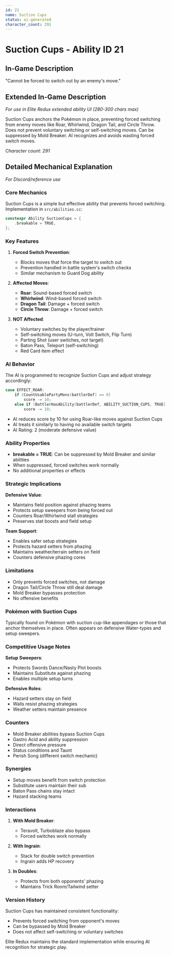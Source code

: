 ```yaml
---
id: 21
name: Suction Cups
status: ai-generated
character_count: 291
---
```


# Suction Cups - Ability ID 21

## In-Game Description
"Cannot be forced to switch out by an enemy's move."

## Extended In-Game Description
*For use in Elite Redux extended ability UI (280-300 chars max)*

Suction Cups anchors the Pokémon in place, preventing forced switching from enemy moves like Roar, Whirlwind, Dragon Tail, and Circle Throw. Does not prevent voluntary switching or self-switching moves. Can be suppressed by Mold Breaker. AI recognizes and avoids wasting forced switch moves.

*Character count: 291*

## Detailed Mechanical Explanation
*For Discord/reference use*

### Core Mechanics
Suction Cups is a simple but effective ability that prevents forced switching. Implementation in `src/abilities.cc`:

```cpp
constexpr Ability SuctionCups = {
    .breakable = TRUE,
};
```

### Key Features

1. **Forced Switch Prevention**:
   - Blocks moves that force the target to switch out
   - Prevention handled in battle system's switch checks
   - Similar mechanism to Guard Dog ability

2. **Affected Moves**:
   - **Roar**: Sound-based forced switch
   - **Whirlwind**: Wind-based forced switch  
   - **Dragon Tail**: Damage + forced switch
   - **Circle Throw**: Damage + forced switch

3. **NOT Affected**:
   - Voluntary switches by the player/trainer
   - Self-switching moves (U-turn, Volt Switch, Flip Turn)
   - Parting Shot (user switches, not target)
   - Baton Pass, Teleport (self-switching)
   - Red Card item effect

### AI Behavior
The AI is programmed to recognize Suction Cups and adjust strategy accordingly:

```c
case EFFECT_ROAR:
    if (CountUsablePartyMons(battlerDef) == 0)
        score -= 10;
    else if (BattlerHasAbility(battlerDef, ABILITY_SUCTION_CUPS, TRUE))
        score -= 10;
```

- AI reduces score by 10 for using Roar-like moves against Suction Cups
- AI treats it similarly to having no available switch targets
- AI Rating: 2 (moderate defensive value)

### Ability Properties
- **breakable = TRUE**: Can be suppressed by Mold Breaker and similar abilities
- When suppressed, forced switches work normally
- No additional properties or effects

### Strategic Implications

**Defensive Value**:
- Maintains field position against phazing teams
- Protects setup sweepers from being forced out
- Counters Roar/Whirlwind stall strategies
- Preserves stat boosts and field setup

**Team Support**:
- Enables safer setup strategies
- Protects hazard setters from phazing
- Maintains weather/terrain setters on field
- Counters defensive phazing cores

### Limitations
- Only prevents forced switches, not damage
- Dragon Tail/Circle Throw still deal damage
- Mold Breaker bypasses protection
- No offensive benefits

### Pokémon with Suction Cups
Typically found on Pokémon with suction cup-like appendages or those that anchor themselves in place. Often appears on defensive Water-types and setup sweepers.

### Competitive Usage Notes

**Setup Sweepers**:
- Protects Swords Dance/Nasty Plot boosts
- Maintains Substitute against phazing
- Enables multiple setup turns

**Defensive Roles**:
- Hazard setters stay on field
- Walls resist phazing strategies
- Weather setters maintain presence

### Counters
- Mold Breaker abilities bypass Suction Cups
- Gastro Acid and ability suppression
- Direct offensive pressure
- Status conditions and Taunt
- Perish Song (different switch mechanic)

### Synergies
- Setup moves benefit from switch protection
- Substitute users maintain their sub
- Baton Pass chains stay intact
- Hazard stacking teams

### Interactions

1. **With Mold Breaker**:
   - Teravolt, Turboblaze also bypass
   - Forced switches work normally

2. **With Ingrain**:
   - Stack for double switch prevention
   - Ingrain adds HP recovery

3. **In Doubles**:
   - Protects from both opponents' phazing
   - Maintains Trick Room/Tailwind setter

### Version History
Suction Cups has maintained consistent functionality:
- Prevents forced switching from opponent's moves
- Can be bypassed by Mold Breaker
- Does not affect self-switching or voluntary switches

Elite Redux maintains the standard implementation while ensuring AI recognition for strategic play.
